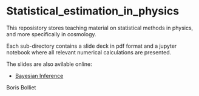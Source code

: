# Statistical_estimation_in_physics

This reposistory stores teaching material on statistical methods in physics, and more specifically in cosmology. 

Each sub-directory contains a slide deck in pdf format and a jupyter notebook where all relevant numerical calculations are presented. 

The slides are also avilable online:

- [Bayesian Inference](https://docs.google.com/presentation/d/1qI5D_gbdXKw6sFQwXjDFlLQiWGQOaUXuIlDodNTAsN8/edit?usp=sharing)

Boris Bolliet
